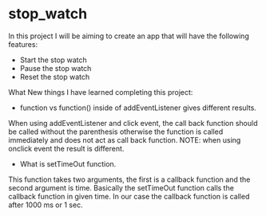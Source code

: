 # stop_watch

In this project I will be aiming to create an app that will have the following features:

- Start the stop watch
- Pause the stop watch
- Reset the stop watch

What New things I have learned completing this project:

- function vs function() inside of addEventListener gives different results.

When using addEventListener and click event, the call back function should be called without the parenthesis otherwise the function is called immediately and does not act as call back function. NOTE: when using onclick event the result is different.

- What is setTimeOut function.

This function takes two arguments, the first is a callback function and the second argument is time. Basically the setTimeOut function calls the callback function in given time. In our case the callback function is called after 1000 ms or 1 sec.
